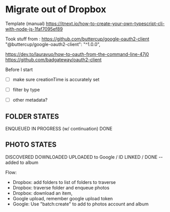# Migrate out of Dropbox


Template (manual)
https://itnext.io/how-to-create-your-own-typescript-cli-with-node-js-1faf7095ef89


Took stuff from :
https://github.com/buttercup/google-oauth2-client
    "@buttercup/google-oauth2-client": "^1.0.0",


https://dev.to/lauravuo/how-to-oauth-from-the-command-line-47j0
https://github.com/badgateway/oauth2-client

Before I start
- [ ] make sure creationTime is accurately set
- [ ] filter by type
- [ ] other metadata?


## FOLDER STATES
ENQUEUED
IN PROGRESS (w/ continuation)
DONE

## PHOTO STATES
DISCOVERED
DOWNLOADED
UPLOADED to Google / ID
LINKED / DONE -- added to album


Flow:
- Dropbox: add folders to list of folders to traverse
- Dropbox: traverse folder and enqueue photos
- Dropbox: download an item, 
- Google upload, remember google upload token
- Google: Use "batch:create" to add to photos account and album
